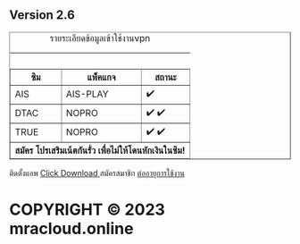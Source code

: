 <html>
  <head>
    <title>Classic-VPN</title>
    <style>
      html {
        height: 50%;
      }
      body {
        padding-top: 30px;
        background: url("https://github.com/master-only/Classic-VPN/raw/main/icon.png") no-repeat;
        background-position-y: top;
      }
    </style>
  </head>
  <body>
    <h2>Version 2.6</h2>
  <body>
    <table summary="Goalscorers" width="400" border="1">
      <caption>
        รายระเอียดข้อมูลเข้าใช้งานvpn
        <hr>
      </caption>
      <thead>
        <tr>
          <th>ซิม</th>
          <th>แพ็คแกจ</th>
          <th>สถานะ</th>
        </tr>
      </thead>
      <tfoot>
        <tr>
          <th colspan="3">สมัคร โปรเสริมเน้ตกันรั่ว เพื่อไม่ให้โดนหักเงินในซิม!</th>
        </tr>
      </tfoot>
      <tbody>
        <tr>
          <td>AIS</td>
          <td>AIS-PLAY</td>
          <td>✔️</td>
        </tr>
        <tr>
          <td>DTAC</td>
          <td>NOPRO</td>
          <td>✔️ ✔️</td>
        </tr>
        <tr>
          <td>TRUE</td>
          <td>NOPRO</td>
          <td>✔️ ✔️</td>
        </tr>
      </tbody>
    </table>
  </body>
<head>
    ติดตั้งแอพ
  <body>
    <a href="https://github.com/master-only/keep/raw/main/Classic%20VPN.apk">Click Download </a>
    สมัครสมาชิก
<body>
    <a href="https://bit.ly/mra-line">ต่ออายุการใช้งาน<a/>


# COPYRIGHT © 2023 mracloud.online

<div id="date_time"></div>
<script>
  document.getElementById("date_time").innerHTML = Date();
</script>
